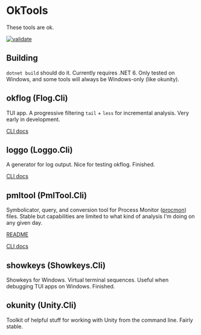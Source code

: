 # OkTools

These tools are ok.

[![validate](https://github.com/scottbilas/OkTools/actions/workflows/validate.yml/badge.svg)](https://github.com/scottbilas/OkTools/actions/workflows/validate.yml)

## Building

`dotnet build` should do it. Currently requires .NET 6. Only tested on Windows, and some tools will always be Windows-only (like okunity).

## okflog (Flog.Cli)

TUI app. A progressive filtering `tail` + `less` for incremental analysis. Very early in development.

[CLI docs](src/Flog.Cli/FlogCli.docopt.txt)

## loggo (Loggo.Cli) 

A generator for log output. Nice for testing okflog. Finished.

[CLI docs](src/Loggo.Cli/LoggoCli.docopt.txt)

## pmltool (PmlTool.Cli)

Symbolicator, query, and conversion tool for Process Monitor ([procmon](https://docs.microsoft.com/en-us/sysinternals/downloads/procmon)) files. Stable but capabilities are limited to what kind of analysis I'm doing on any given day.

[README](src/PmlTool.Cli/README.md)

[CLI docs](src/PmlTool.Cli/PmlToolCli.docopt.txt)

## showkeys (Showkeys.Cli)

Showkeys for Windows. Virtual terminal sequences. Useful when debugging TUI apps on Windows. Finished.

## okunity (Unity.Cli)

Toolkit of helpful stuff for working with Unity from the command line. Fairly stable.
